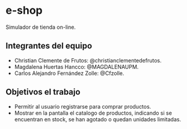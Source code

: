 # e-shop

Simulador de tienda on-line.

## Integrantes del equipo

- Christian Clemente de Frutos: @christianclementedefrutos.
- Magdalena Huertas Hancco: @MAGDALENAUPM.
- Carlos Alejandro Fernández Zolle: @Cfzolle. 

## Objetivos el trabajo

- Permitir al usuario registrarse para comprar productos.
- Mostrar en la pantalla el catalogo de productos, indicando si se encuentran en stock, se han agotado o quedan unidades limitadas.
